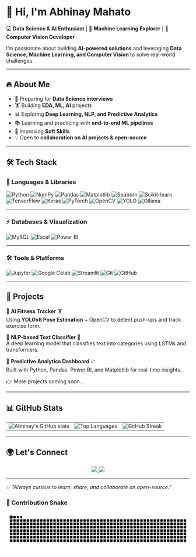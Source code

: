 # 👋 Hi, I'm Abhinay Mahato  

💻 **Data Science & AI Enthusiast** | 🤖 **Machine Learning Explorer** | 🚀 **Computer Vision Developer**  

I’m passionate about building **AI-powered solutions** and leveraging **Data Science, Machine Learning, and Computer Vision** to solve real-world challenges.  

---

## 🔥 About Me  
- 🎯 Preparing for **Data Science interviews**  
- 🏋️ Building **EDA, ML, AI** projects  
- 📊 Exploring **Deep Learning, NLP, and Predictive Analytics**  
- 📚 Learning and practicing with **end-to-end ML pipelines**  
- 🌱 Improving **Soft Skills**  
- 💡 Open to **collaboration on AI projects & open-source**  

---

## 🛠️ Tech Stack  

### 🚀 Languages & Libraries  
![Python](https://img.shields.io/badge/Python-3776AB?logo=python&logoColor=white&style=for-the-badge) 
![NumPy](https://img.shields.io/badge/NumPy-013243?logo=numpy&logoColor=white&style=for-the-badge) 
![Pandas](https://img.shields.io/badge/Pandas-150458?logo=pandas&logoColor=white&style=for-the-badge) 
![Matplotlib](https://img.shields.io/badge/Matplotlib-0C55A5?logo=plotly&logoColor=white&style=for-the-badge) 
![Seaborn](https://img.shields.io/badge/Seaborn-0099CC?logo=plotly&logoColor=white&style=for-the-badge) 
![Scikit-learn](https://img.shields.io/badge/Scikit--learn-F7931E?logo=scikit-learn&logoColor=white&style=for-the-badge) 
![TensorFlow](https://img.shields.io/badge/TensorFlow-FF6F00?logo=tensorflow&logoColor=white&style=for-the-badge) 
![Keras](https://img.shields.io/badge/Keras-D00000?logo=keras&logoColor=white&style=for-the-badge) 
![PyTorch](https://img.shields.io/badge/PyTorch-EE4C2C?logo=pytorch&logoColor=white&style=for-the-badge) 
![OpenCV](https://img.shields.io/badge/OpenCV-5C3EE8?logo=opencv&logoColor=white&style=for-the-badge) 
![YOLO](https://img.shields.io/badge/YOLO-00FFFF?logo=github&logoColor=black&style=for-the-badge) 
![Ollama](https://img.shields.io/badge/Ollama-000000?logo=github&logoColor=white&style=for-the-badge)  

---

### ⚡ Databases & Visualization  
![MySQL](https://img.shields.io/badge/MySQL-4479A1?logo=mysql&logoColor=white&style=for-the-badge) 
![Excel](https://img.shields.io/badge/Excel-217346?logo=microsoft-excel&logoColor=white&style=for-the-badge) 
![Power BI](https://img.shields.io/badge/PowerBI-F2C811?logo=powerbi&logoColor=black&style=for-the-badge)  

---

### 🛠️ Tools & Platforms  
![Jupyter](https://img.shields.io/badge/Jupyter-F37626?logo=jupyter&logoColor=white&style=for-the-badge) 
![Google Colab](https://img.shields.io/badge/Colab-F9AB00?logo=googlecolab&logoColor=white&style=for-the-badge) 
![Streamlit](https://img.shields.io/badge/Streamlit-FF4B4B?logo=streamlit&logoColor=white&style=for-the-badge) 
![Git](https://img.shields.io/badge/Git-F05032?logo=git&logoColor=white&style=for-the-badge) 
![GitHub](https://img.shields.io/badge/GitHub-181717?logo=github&logoColor=white&style=for-the-badge)  
 
 

---

## 🚀 Projects  

🔹 **AI Fitness Tracker** 🏋️  
Using **YOLOv8 Pose Estimation** + OpenCV to detect push-ups and track exercise form.  

🔹 **NLP-based Text Classifier** 📝  
A deep learning model that classifies text into categories using LSTMs and transformers.  

🔹 **Predictive Analytics Dashboard** 📈  
Built with Python, Pandas, Power BI, and Matplotlib for real-time insights.  

👉 More projects coming soon...  

---

## 📊 GitHub Stats   

<table>
  <tr>
    <td>
      <img src="https://github-readme-stats.vercel.app/api?username=abhinay2708&show_icons=true&theme=radical" alt="Abhinay's GitHub stats" />
    </td>
    <td>
      <img src="https://github-readme-stats.vercel.app/api/top-langs/?username=abhinay2708&layout=compact&theme=radical" alt="Top Languages" />
    </td>
    <td>
      <img src="https://github-readme-streak-stats.herokuapp.com/?user=abhinay2708&theme=radical" alt="GitHub Streak" />
    </td>
  </tr>
</table>
 

---

## 🌍 Let's Connect  

<p align="center">
  <a href="https://www.linkedin.com/in/abhinay-mahato-a23b6b367/" target="_blank">
    <img src="https://img.shields.io/badge/LinkedIn-0A66C2?logo=linkedin&logoColor=white&style=for-the-badge" />
  </a>
  <a href="mail to:abhinaymahato10@gmail.com">
    <img src="https://img.shields.io/badge/Gmail-D14836?logo=gmail&logoColor=white&style=for-the-badge" />
  </a>
</p>


---

✨ *“Always curious to learn, share, and collaborate on open-source.”*

### 🐍 Contribution Snake

<p align="center">
  <picture>
    <source media="(prefers-color-scheme: dark)" srcset="https://raw.githubusercontent.com/abhinay2708/abhinay2708/output/snake-dark.svg" />
    <source media="(prefers-color-scheme: light)" srcset="https://raw.githubusercontent.com/abhinay2708/abhinay2708/output/snake-light.svg" />
    <img alt="github contribution grid snake animation" src="https://raw.githubusercontent.com/abhinay2708/abhinay2708/output/snake-dark.svg" />
  </picture>
</p>


